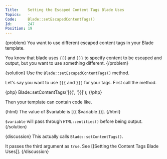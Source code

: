 ```yaml
---
Title:    Setting the Escaped Content Tags Blade Uses
Topics:   -
Code:     Blade::setEscapedContentTags()
Id:       247
Position: 19
---
```


{problem}
You want to use different escaped content tags in your Blade template.

You know that blade uses `{{{` and `}}}` to specify content to be escaped and output, but you want to use something different.
{/problem}

{solution}
Use the `Blade::setEscapedContentTags()` method.

Let's say you want to use `[{{` and `}}]` for your tags. First call the method.

{php}
Blade::setContentTags('[{{', '}}]');
{/php}

Then your template can contain code like.

{html}
The value of $variable is [{{ $variable }}].
{/html}

`$variable` will pass through `HTML::entities()` before being output.
{/solution}

{discussion}
This actually calls `Blade::setContentTags()`.

It passes the third argument as `true`. See [[Setting the Content Tags Blade Uses]].
{/discussion}
